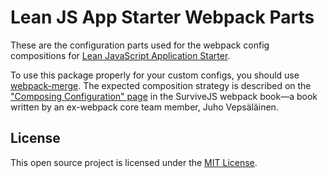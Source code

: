 # Lean JS App Starter Webpack Parts
These are the configuration parts used for the webpack config compositions for [Lean JavaScript Application Starter](https://github.com/mattlean/lean-js-app-starter).

To use this package properly for your custom configs, you should use [webpack-merge](https://npmjs.com/package/webpack-merge). The expected composition strategy is described on the ["Composing Configuration" page](https://survivejs.com/webpack/developing/composing-configuration) in the SurviveJS webpack book—a book written by an ex-webpack core team member, Juho Vepsäläinen.

## License
This open source project is licensed under the [MIT License](https://choosealicense.com/licenses/mit).
